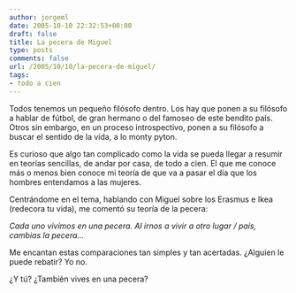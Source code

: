 ```yaml
---
author: jorgeml
date: 2005-10-10 22:32:53+00:00
draft: false
title: La pecera de Miguel
type: posts
comments: false
url: /2005/10/10/la-pecera-de-miguel/
tags:
- todo a cien
---
```


Todos tenemos un pequeño filósofo dentro. Los hay que ponen a su filósofo a hablar de fútbol, de gran hermano o del famoseo de este bendito país. Otros sin embargo, en un proceso introspectivo, ponen a su filósofo a buscar el sentido de la vida, a lo monty pyton.

Es curioso que algo tan complicado como la vida se pueda llegar a resumir en teorías sencillas, de andar por casa, de todo a cien. El que me conoce más o menos bien conoce mi teoría de que va a pasar el día que los hombres entendamos a las mujeres.

Centrándome en el tema, hablando con Miguel sobre los Erasmus e Ikea (redecora tu vida), me comentó su teoría de la pecera:

_Cada uno vivimos en una pecera. Al irnos a vivir a otro lugar / país, cambias la pecera..._

Me encantan estas comparaciones tan simples y tan acertadas. ¿Alguien le puede rebatir? Yo no.

¿Y tú? ¿También vives en una pecera?
